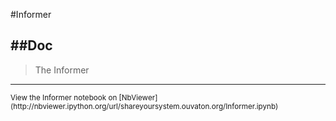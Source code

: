 
<!--
FrozenIsBool False
-->

#Informer

##Doc
----


> 
> The Informer
> 
> 

----

<small>
View the Informer notebook on [NbViewer](http://nbviewer.ipython.org/url/shareyoursystem.ouvaton.org/Informer.ipynb)
</small>

